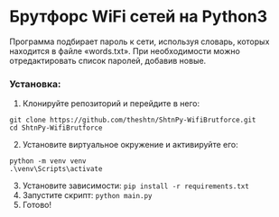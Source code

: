 # Брутфорс WiFi сетей на Python3

Программа подбирает пароль к сети, используя словарь, которых находится в файле «words.txt».
При необходимости можно отредактировать список паролей, добавив новые.

### Установка:
1. Клонируйте репозиторий и перейдите в него:
```
git clone https://github.com/theshtn/ShtnPy-WifiBrutforce.git
cd ShtnPy-WifiBrutforce
```
2. Установите виртуальное окружение и активируйте его:
```
python -m venv venv
.\venv\Scripts\activate
```
3. Установите зависимости: ``pip install -r requirements.txt``
4. Запустите скрипт: ``python main.py``
5. Готово!
